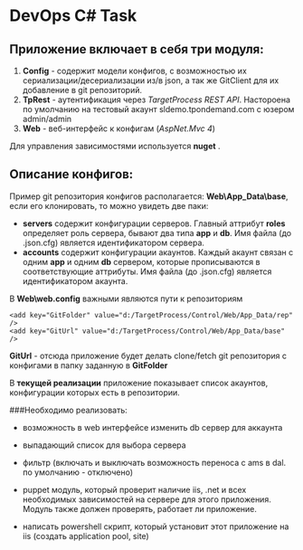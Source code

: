 DevOps C# Task
==============
Приложение включает в себя три модуля:
--------------------------------------

1. **Config** - содержит модели конфигов, с возможностью их сериализации/десериализации из/в json, а так же GitClient для их добавление в git репозиторий.
2. **TpRest** - аутентификация через _TargetProcess REST API_. Настороена по умолчанию на тестовый акаунт sldemo.tpondemand.com с юзером admin/admin
3. **Web** - веб-интерфейс к конфигам (_AspNet.Mvc 4_)

Для управления зависимостями используется **nuget**
.

Описание конфигов:
------------------
Пример git репозитория конфигов располагается: **Web\App_Data\base**, если его клонировать, то можно увидеть две паки: 
+ **servers** содержит конфигурации серверов. Главный аттрибут **roles** определяет роль сервера, бывают два типа **app** и **db**. Имя файла (до .json.cfg) является идентификатором сервера. 
+ **accounts** содержит конфигурации акаунтов. Каждый акаунт связан с одним **app** и одним **db** сервером, которые прописываются в соответствующие аттрибуты. Имя файла (до .json.cfg) является идентификатором акаунта.

В **Web\web.config** важными являются пути к репозиториям
```
<add key="GitFolder" value="d:/TargetProcess/Control/Web/App_Data/rep" />
<add key="GitUrl" value="d:/TargetProcess/Control/Web/App_Data/base" />
```

**GitUrl** - отсюда приложение будет делать clone/fetch git репозитория с конфигами в папку заданную в **GitFolder**

В **текущей реализации** приложение показывает список акаунтов, конфигурации которых есть в репозитории.

###Необходимо реализовать:
+ возможность в web интерфейсе изменить db сервер для аккаунта
+ выпадающий список для выбора сервера
+ фильтр (включать и выключать возможность переноса с ams в dal. по умолчанию - отключено)

+ puppet модуль, который проверит наличие iis, .net и всех необходимых зависимостей на сервере для этого приложения. Модуль также должен проверять, работает ли приложение.
+ написать powershell скрипт, который установит этот приложение на iis (создать application pool, site)
